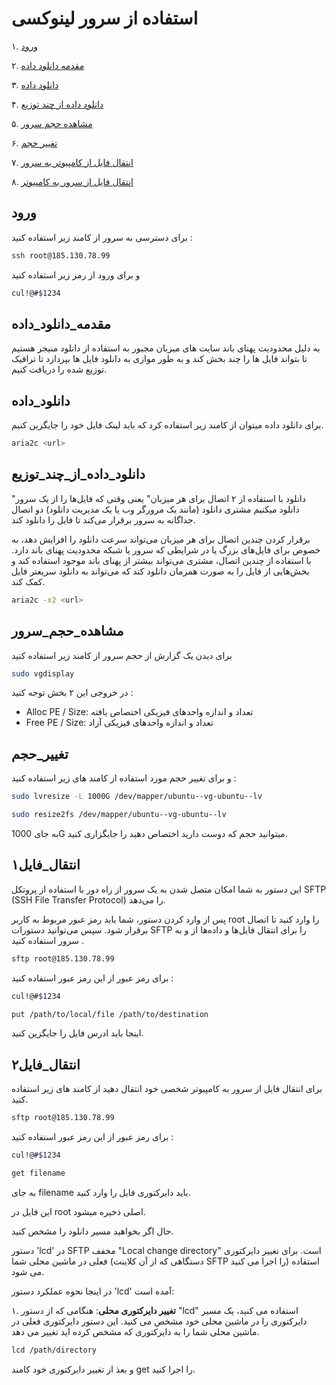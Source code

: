 # استفاده از سرور لینوکسی  

۱. [ورود](#ورود)

۲. [مقدمه دانلود داده](#مقدمه_دانلود_داده)

۳. [دانلود داده](#دانلود_داده)

۴. [دانلود داده از چند توزیع](#دانلود_داده_از_چند_توزیع)

۵. [مشاهده حجم سرور](#مشاهده_حجم_سرور)

۶. [تغییر حجم](#تغییر_حجم)

۷. [انتقال فایل از کامپیوتر به سرور](#انتقال_فایل۱)

۸. [انتقال فایل از سرور به کامپیوتر](#انتقال_فایل۲)







## ورود

برای دسترسی به سرور از کامند زیر استفاده کنید :‌ 
```bash
ssh root@185.130.78.99
```
و برای ورود از رمز زیر استفاده کنید

```bash
cul!@#$1234
```





## مقدمه_دانلود_داده

به دلیل محدودیت پهنای باند سایت های میزبان مجبور به استفاده از دانلود منیجر هستیم تا بتواند فایل ها را چند بخش کند و به طور موازی به دانلود فایل ها بپردازد تا ترافیک توزیع شده را دریافت کنیم.





## دانلود_داده


برای دانلود داده میتوان از کامند زیر استفاده کرد که باید لینک فایل خود را جایگزین کنیم.

```bash
aria2c <url>
```

## دانلود_داده_از_چند_توزیع


"دانلود با استفاده از ۲ اتصال برای هر میزبان" یعنی وقتی که فایل‌ها را از یک سرور دانلود میکنیم مشتری دانلود (مانند یک مرورگر وب یا یک مدیریت دانلود) دو اتصال جداگانه به سرور برقرار می‌کند تا فایل را دانلود کند.

برقرار کردن چندین اتصال برای هر میزبان می‌تواند سرعت دانلود را افزایش دهد، به خصوص برای فایل‌های بزرگ یا در شرایطی که سرور یا شبکه محدودیت پهنای باند دارد. با استفاده از چندین اتصال، مشتری می‌تواند بیشتر از پهنای باند موجود استفاده کند و بخش‌هایی از فایل را به صورت همزمان دانلود کند که می‌تواند به دانلود سریعتر فایل کمک کند.

```bash
aria2c -x2 <url>
```
## مشاهده_حجم_سرور


برای دیدن یک گزارش از حجم سرور از کامند زیر استفاده کنید 


```bash
sudo vgdisplay
```
در خروجی این ۲ بخش توجه کنید :‌



- Alloc PE / Size: تعداد و اندازه واحد‌های فیزیکی اختصاص یافته
- Free PE / Size: تعداد و اندازه واحد‌های فیزیکی آزاد

## تغییر_حجم
و برای تغییر حجم مورد استفاده از کامند های زیر استفاده کنید : 

```bash
sudo lvresize -L 1000G /dev/mapper/ubuntu--vg-ubuntu--lv

sudo resize2fs /dev/mapper/ubuntu--vg-ubuntu--lv

```


به جای 1000G  میتوانید حجم که دوست دارید اختصاص دهید را جایگزاری کنید.


## انتقال_فایل۱


این دستور به شما امکان متصل شدن به یک سرور از راه دور با استفاده از پروتکل SFTP (SSH File Transfer Protocol) را می‌دهد. 

پس از وارد کردن دستور، شما  باید رمز عبور مربوط به کاربر root را وارد کنید تا اتصال برقرار شود. سپس می‌توانید دستورات SFTP را برای انتقال فایل‌ها و داده‌ها از و به سرور استفاده کنید .


```bash
sftp root@185.130.78.99
```
برای رمز عبور از این رمز عبور استفاده کنید : 

```bash
cul!@#$1234
```
```bash
put /path/to/local/file /path/to/destination
```

اینجا باید ادرس فایل را جایگزین کنید.

## انتقال_فایل۲


برای انتقال فایل از سرور به کامپیوتر شخصی خود انتقال دهید از کامند های زیر استفاده کنید.


```bash
sftp root@185.130.78.99
```
برای رمز عبور از این رمز عبور استفاده کنید : 

```bash
cul!@#$1234
```
```bash
get filename
```
به جای filename باید دایرکتوری فایل را وارد کنید.


این فایل در root اصلی ذخیره میشود.



حال اگر بخواهید مسیر دانلود را مشخص کنید.


دستور 'lcd' در SFTP مخفف "Local change directory" است. برای تغییر دایرکتوری فعلی در ماشین محلی شما (دستگاهی که از آن کلاینت SFTP را اجرا می کنید) استفاده می شود.

در اینجا نحوه عملکرد دستور 'lcd' آمده است:

۱. **تغییر دایرکتوری محلی**: هنگامی که از دستور "lcd" استفاده می کنید، یک مسیر دایرکتوری را در ماشین محلی خود مشخص می کنید. این دستور دایرکتوری فعلی در ماشین محلی شما را به دایرکتوری که مشخص کرده اید تغییر می دهد.


```bash
lcd /path/directory
```

و بعذ از تغییر دایرکتوری خود کامند get  را اجرا کنید.
